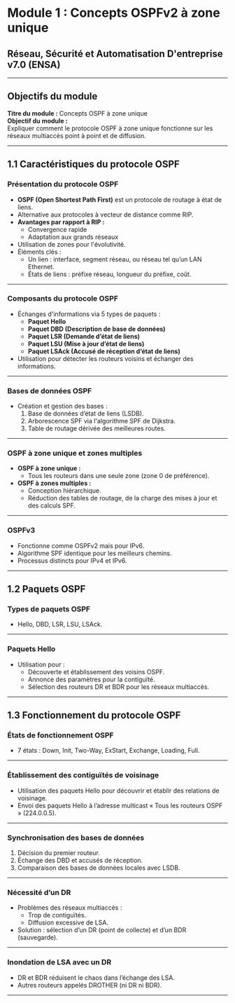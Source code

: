 # Module 1 : Concepts OSPFv2 à zone unique

## Réseau, Sécurité et Automatisation D'entreprise v7.0 (ENSA)

---

## Objectifs du module

**Titre du module :** Concepts OSPF à zone unique  
**Objectif du module :**  
Expliquer comment le protocole OSPF à zone unique fonctionne sur les réseaux multiaccès point à point et de diffusion.

---

## 1.1 Caractéristiques du protocole OSPF

### Présentation du protocole OSPF

- **OSPF (Open Shortest Path First)** est un protocole de routage à état de liens.  
- Alternative aux protocoles à vecteur de distance comme RIP.  
- **Avantages par rapport à RIP :**  
  - Convergence rapide  
  - Adaptation aux grands réseaux  
- Utilisation de zones pour l'évolutivité.  
- Éléments clés :  
  - Un lien : interface, segment réseau, ou réseau tel qu’un LAN Ethernet.  
  - États de liens : préfixe réseau, longueur du préfixe, coût.

---

### Composants du protocole OSPF

- Échanges d'informations via 5 types de paquets :  
  - **Paquet Hello**  
  - **Paquet DBD (Description de base de données)**  
  - **Paquet LSR (Demande d’état de liens)**  
  - **Paquet LSU (Mise à jour d’état de liens)**  
  - **Paquet LSAck (Accusé de réception d’état de liens)**  
- Utilisation pour détecter les routeurs voisins et échanger des informations.

---

### Bases de données OSPF

- Création et gestion des bases :  
  1. Base de données d’état de liens (LSDB).  
  2. Arborescence SPF via l'algorithme SPF de Dijkstra.  
  3. Table de routage dérivée des meilleures routes.

---

### OSPF à zone unique et zones multiples

- **OSPF à zone unique :**  
  - Tous les routeurs dans une seule zone (zone 0 de préférence).  
- **OSPF à zones multiples :**  
  - Conception hiérarchique.  
  - Réduction des tables de routage, de la charge des mises à jour et des calculs SPF.  

---

### OSPFv3

- Fonctionne comme OSPFv2 mais pour IPv6.  
- Algorithme SPF identique pour les meilleurs chemins.  
- Processus distincts pour IPv4 et IPv6.

---

## 1.2 Paquets OSPF

### Types de paquets OSPF

- Hello, DBD, LSR, LSU, LSAck.

---

### Paquets Hello

- Utilisation pour :  
  - Découverte et établissement des voisins OSPF.  
  - Annonce des paramètres pour la contiguïté.  
  - Sélection des routeurs DR et BDR pour les réseaux multiaccès.

---

## 1.3 Fonctionnement du protocole OSPF

### États de fonctionnement OSPF

- 7 états : Down, Init, Two-Way, ExStart, Exchange, Loading, Full.

---

### Établissement des contiguïtés de voisinage

- Utilisation des paquets Hello pour découvrir et établir des relations de voisinage.  
- Envoi des paquets Hello à l’adresse multicast « Tous les routeurs OSPF » (224.0.0.5).

---

### Synchronisation des bases de données

1. Décision du premier routeur.  
2. Échange des DBD et accusés de réception.  
3. Comparaison des bases de données locales avec LSDB.  

---

### Nécessité d’un DR

- Problèmes des réseaux multiaccès :  
  - Trop de contiguïtés.  
  - Diffusion excessive de LSA.  
- Solution : sélection d’un DR (point de collecte) et d’un BDR (sauvegarde).

---

### Inondation de LSA avec un DR

- DR et BDR réduisent le chaos dans l’échange des LSA.  
- Autres routeurs appelés DROTHER (ni DR ni BDR).

---
